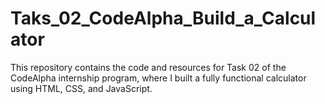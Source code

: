 # Taks_02_CodeAlpha_Build_a_Calculator
This repository contains the code and resources for Task 02 of the CodeAlpha internship program, where I built a fully functional calculator using HTML, CSS, and JavaScript.
